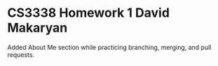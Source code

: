 # CS3338 Homework 1 David Makaryan
Added About Me section while practicing branching, merging, and pull requests.